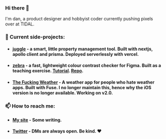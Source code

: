 ### Hi there 👋

I'm dan, a product designer and hobbyist coder currently pushing pixels over at TIDAL.

### 🔭 Current side-projects: 

- #### [juggle](https://juggle.properties/) - a smart, little property management tool. Built with nextjs, apollo client and prisma. Deployed serverlessly with vercel.
- #### [zebra](https://www.figma.com/community/plugin/806578669827234193) - a fast, lightweight colour contrast checker for Figma. Built as a teaching exercise. [Tutorial](https://alcohollick.com/writing/figma-plugin-tutorial-1-6/). [Repo](https://github.com/danhollick/zebra).
- #### [The Fucking Weather](https://alcohollick.com/tfw/) - A weather app for people who hate weather apps. Built with Fuse. I no longer maintain this, hence why the iOS version is no longer available. Working on v2.0.

### 📫 How to reach me:
 - #### [My site](https://alcohollick.com/) - Some writing.
 - #### [Twitter](https://twitter.com/DanHollick) - DMs are always open. Be kind. ❤️


